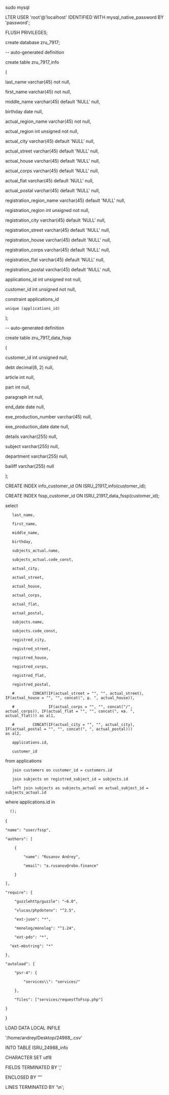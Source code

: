sudo mysql

LTER USER 'root'@'localhost' IDENTIFIED WITH mysql_native_password BY 'password';

FLUSH PRIVILEGES;





create database zru_7917;



-- auto-generated definition



create table zru_7917_info

(

  last_name                varchar(45)                not null,

  first_name               varchar(45)                not null,

  middle_name              varchar(45) default 'NULL' null,

  birthday                 date                       null,

  actual_region_name       varchar(45)                not null,

  actual_region            int unsigned               not null,

  actual_city              varchar(45) default 'NULL' null,

  actual_street            varchar(45) default 'NULL' null,

  actual_house             varchar(45) default 'NULL' null,

  actual_corps             varchar(45) default 'NULL' null,

  actual_flat              varchar(45) default 'NULL' null,

  actual_postal            varchar(45) default 'NULL' null,

  registration_region_name varchar(45) default 'NULL' null,

  registration_region      int unsigned               not null,

  registration_city        varchar(45) default 'NULL' null,

  registration_street      varchar(45) default 'NULL' null,

  registration_house       varchar(45) default 'NULL' null,

  registration_corps       varchar(45) default 'NULL' null,

  registration_flat        varchar(45) default 'NULL' null,

  registration_postal      varchar(45) default 'NULL' null,

  applications_id          int unsigned               not null,

  customer_id              int unsigned               not null,

  constraint applications_id

    unique (applications_id)

);







-- auto-generated definition



create table zru_7917_data_fssp

(

  customer_id           int unsigned  null,

  debt                  decimal(8, 2) null,

  article               int           null,

  part                  int           null,

  paragraph             int           null,

  end_date              date          null,

  exe_production_number varchar(45)   null,

  exe_production_date   date          null,

  details               varchar(255)  null,

  subject               varchar(255)  null,

  department            varchar(255)  null,

  bailiff               varchar(255)  null

);





CREATE INDEX info_customer_id ON ISRU_21917_info(customer_id);

CREATE INDEX fssp_customer_id ON ISRU_21917_data_fssp(customer_id);







select 

       last_name,

       first_name,

       middle_name,

       birthday,

       subjects_actual.name,

       subjects_actual.code_const,

       actual_city,

       actual_street,

       actual_house,

       actual_corps,

       actual_flat,

       actual_postal,

       subjects.name,

       subjects.code_const,

       registred_city,

       registred_street,

       registred_house,

       registred_corps,

       registred_flat,

       registred_postal,

       #        CONCAT(IF(actual_street = "", "", actual_street), IF(actual_house = "", "", concat(", д. ", actual_house)),

       #               IF(actual_corps = "", "", concat("/", actual_corps)), IF(actual_flat = "", "", concat(", кв. ", actual_flat))) as al1,

       #        CONCAT(IF(actual_city = "", "", actual_city), IF(actual_postal = "", "", concat(", ", actual_postal)))                as al2,

       applications.id,

       customer_id

from applications

       join customers on customer_id = customers.id

       join subjects on registred_subject_id = subjects.id

       left join subjects as subjects_actual on actual_subject_id = subjects_actual.id

where applications.id in

      ();





{



    "name": "user/fssp",

    "authors": [

        {

            "name": "Rusanov Andrey",

            "email": "a.rusanov@robo.finance"

        }

    ],

    "require": {

        "guzzlehttp/guzzle": "~6.0",

        "vlucas/phpdotenv": "^2.5",

        "ext-json": "*",

        "monolog/monolog": "^1.24",

        "ext-pdo": "*",

      "ext-mbstring": "*"

    },

    "autoload": {

        "psr-4": {

            "services\\": "services/"

        },

        "files": ["services/requestToFssp.php"]

    }

}





LOAD DATA LOCAL INFILE 

'/home/andrey/Desktop/24988_.csv'



INTO TABLE ISRU_24988_info

CHARACTER SET utf8

FIELDS TERMINATED BY ','

ENCLOSED BY '"'

LINES TERMINATED BY '\n';

